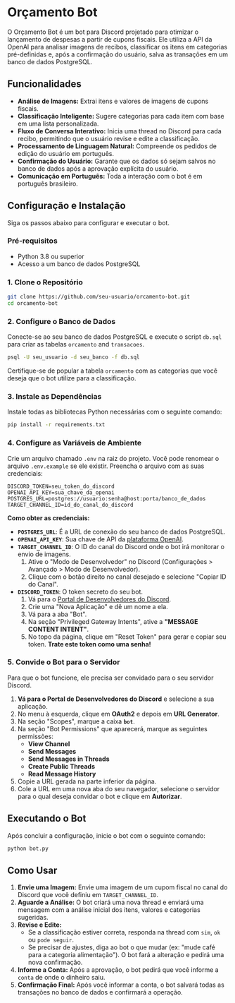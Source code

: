 # Orçamento Bot

O Orçamento Bot é um bot para Discord projetado para otimizar o lançamento de despesas a partir de cupons fiscais. Ele utiliza a API da OpenAI para analisar imagens de recibos, classificar os itens em categorias pré-definidas e, após a confirmação do usuário, salva as transações em um banco de dados PostgreSQL.

## Funcionalidades

- **Análise de Imagens:** Extrai itens e valores de imagens de cupons fiscais.
- **Classificação Inteligente:** Sugere categorias para cada item com base em uma lista personalizada.
- **Fluxo de Conversa Interativo:** Inicia uma thread no Discord para cada recibo, permitindo que o usuário revise e edite a classificação.
- **Processamento de Linguagem Natural:** Compreende os pedidos de edição do usuário em português.
- **Confirmação do Usuário:** Garante que os dados só sejam salvos no banco de dados após a aprovação explícita do usuário.
- **Comunicação em Português:** Toda a interação com o bot é em português brasileiro.

## Configuração e Instalação

Siga os passos abaixo para configurar e executar o bot.

### Pré-requisitos

- Python 3.8 ou superior
- Acesso a um banco de dados PostgreSQL

### 1. Clone o Repositório

```bash
git clone https://github.com/seu-usuario/orcamento-bot.git
cd orcamento-bot
```

### 2. Configure o Banco de Dados

Conecte-se ao seu banco de dados PostgreSQL e execute o script `db.sql` para criar as tabelas `orcamento` and `transacoes`.

```bash
psql -U seu_usuario -d seu_banco -f db.sql
```

Certifique-se de popular a tabela `orcamento` com as categorias que você deseja que o bot utilize para a classificação.

### 3. Instale as Dependências

Instale todas as bibliotecas Python necessárias com o seguinte comando:

```bash
pip install -r requirements.txt
```

### 4. Configure as Variáveis de Ambiente

Crie um arquivo chamado `.env` na raiz do projeto. Você pode renomear o arquivo `.env.example` se ele existir. Preencha o arquivo com as suas credenciais:

```
DISCORD_TOKEN=seu_token_do_discord
OPENAI_API_KEY=sua_chave_da_openai
POSTGRES_URL=postgres://usuario:senha@host:porta/banco_de_dados
TARGET_CHANNEL_ID=id_do_canal_do_discord
```

**Como obter as credenciais:**

- **`POSTGRES_URL`**: É a URL de conexão do seu banco de dados PostgreSQL.
- **`OPENAI_API_KEY`**: Sua chave de API da [plataforma OpenAI](https://platform.openai.com/account/api-keys).
- **`TARGET_CHANNEL_ID`**: O ID do canal do Discord onde o bot irá monitorar o envio de imagens.
    1. Ative o "Modo de Desenvolvedor" no Discord (Configurações > Avançado > Modo de Desenvolvedor).
    2. Clique com o botão direito no canal desejado e selecione "Copiar ID do Canal".
- **`DISCORD_TOKEN`**: O token secreto do seu bot.
    1. Vá para o [Portal de Desenvolvedores do Discord](https://discord.com/developers/applications).
    2. Crie uma "Nova Aplicação" e dê um nome a ela.
    3. Vá para a aba "Bot".
    4. Na seção "Privileged Gateway Intents", ative a **"MESSAGE CONTENT INTENT"**.
    5. No topo da página, clique em "Reset Token" para gerar e copiar seu token. **Trate este token como uma senha!**

### 5. Convide o Bot para o Servidor

Para que o bot funcione, ele precisa ser convidado para o seu servidor Discord.

1.  **Vá para o Portal de Desenvolvedores do Discord** e selecione a sua aplicação.
2.  No menu à esquerda, clique em **OAuth2** e depois em **URL Generator**.
3.  Na seção "Scopes", marque a caixa **`bot`**.
4.  Na seção "Bot Permissions" que aparecerá, marque as seguintes permissões:
    - **View Channel**
    - **Send Messages**
    - **Send Messages in Threads**
    - **Create Public Threads**
    - **Read Message History**
5.  Copie a URL gerada na parte inferior da página.
6.  Cole a URL em uma nova aba do seu navegador, selecione o servidor para o qual deseja convidar o bot e clique em **Autorizar**.

## Executando o Bot

Após concluir a configuração, inicie o bot com o seguinte comando:

```bash
python bot.py
```

## Como Usar

1.  **Envie uma Imagem:** Envie uma imagem de um cupom fiscal no canal do Discord que você definiu em `TARGET_CHANNEL_ID`.
2.  **Aguarde a Análise:** O bot criará uma nova thread e enviará uma mensagem com a análise inicial dos itens, valores e categorias sugeridas.
3.  **Revise e Edite:**
    - Se a classificação estiver correta, responda na thread com `sim`, `ok` ou `pode seguir`.
    - Se precisar de ajustes, diga ao bot o que mudar (ex: "mude café para a categoria alimentação"). O bot fará a alteração e pedirá uma nova confirmação.
4.  **Informe a Conta:** Após a aprovação, o bot pedirá que você informe a `conta` de onde o dinheiro saiu.
5.  **Confirmação Final:** Após você informar a conta, o bot salvará todas as transações no banco de dados e confirmará a operação.
